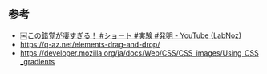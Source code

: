 ## 参考

- [￼この錯覚が凄すぎる！ #ショート #実験 #発明 - YouTube (LabNoz)](https://youtu.be/QSlCoEjZW_Q)
- https://q-az.net/elements-drag-and-drop/
- https://developer.mozilla.org/ja/docs/Web/CSS/CSS_images/Using_CSS_gradients
